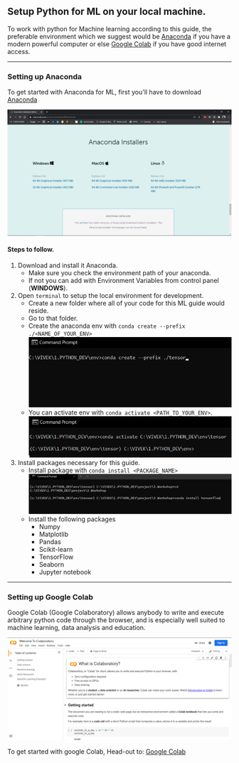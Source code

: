 ## Setup Python for ML on your local machine.

To work with python for Machine learning according to this guide, the preferable environment which we suggest would be [Anaconda](#setting-up-anaconda) if you have a modern powerful computer or else [Google Colab](#setting-up-google-colab) if you have good internet access.

---

### Setting up Anaconda

To get started with Anaconda for ML, first you'll have to download [Anaconda](https://www.anaconda.com/products/individual#Downloads)

<img title="" src="./Anaconda.png" alt="img" data-align="center">

#### Steps to follow.
1. Download and install it Anaconda.
   - Make sure you check the environment path of your anaconda.
   - If not you can add with Environment Variables from control panel (**WINDOWS**).
2. Open `terminal` to setup the local environment for development.
   - Create a new folder where all of your code for this ML guide would reside.
   - Go to that folder.
   - Create the anaconda env with `conda create --prefix ./<NAME_OF_YOUR_ENV>`
   ![](./terminal.png)
   - You can activate env with `conda activate <PATH_TO_YOUR_ENV>`.
   ![](./Activated_terminal.png)
3. Install packages necessary for this guide.
   - Install package with `conda install <PACKAGE_NAME>`
   ![](./Install_package.png)
   - Install the following packages
     - Numpy
     - Matplotlib
     - Pandas
     - Scikit-learn
     - TensorFlow
     - Seaborn
     - Jupyter notebook

---

### Setting up Google Colab

Google Colab (Google Colaboratory) allows anybody to write and execute arbitrary python code through the browser, and is especially well suited to machine learning, data analysis and education.

<img title="" src="./Google_Colab.png" alt="img" data-align="center">

To get started with google Colab, Head-out to: [Google Colab](https://colab.research.google.com/)